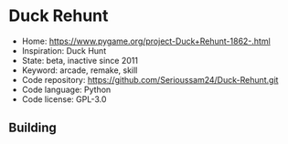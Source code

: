 # Duck Rehunt

- Home: https://www.pygame.org/project-Duck+Rehunt-1862-.html
- Inspiration: Duck Hunt
- State: beta, inactive since 2011
- Keyword: arcade, remake, skill
- Code repository: https://github.com/Serioussam24/Duck-Rehunt.git
- Code language: Python
- Code license: GPL-3.0

## Building
